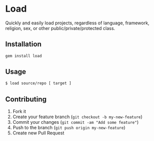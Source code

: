 # Load

Quickly and easily load projects, regardless of language, framework, religion, sex, or other public/private/protected class.

## Installation

```sh
gem install load
```

## Usage

```sh
$ load source/repo [ target ]
```

## Contributing

1. Fork it
2. Create your feature branch (`git checkout -b my-new-feature`)
3. Commit your changes (`git commit -am "Add some feature"`)
4. Push to the branch (`git push origin my-new-feature`)
5. Create new Pull Request
